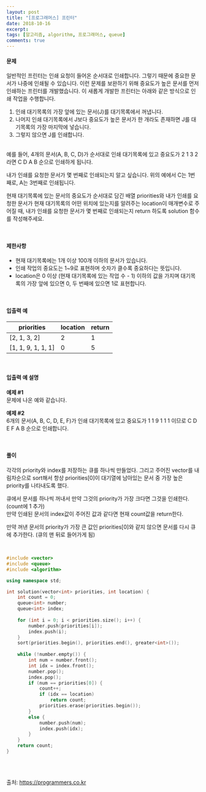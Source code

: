 ```yaml
---
layout: post
title: "[프로그래머스] 프린터"
date: 2018-10-16
excerpt:
tags: [알고리즘, algorithm, 프로그래머스, queue]
comments: true
---
```


#### 문제

일반적인 프린터는 인쇄 요청이 들어온 순서대로 인쇄합니다. 그렇기 때문에 중요한 문서가 나중에 인쇄될 수 있습니다. 이런 문제를 보완하기 위해 중요도가 높은 문서를 먼저 인쇄하는 프린터를 개발했습니다. 이 새롭게 개발한 프린터는 아래와 같은 방식으로 인쇄 작업을 수행합니다.
<br/>

1. 인쇄 대기목록의 가장 앞에 있는 문서(J)를 대기목록에서 꺼냅니다.
2. 나머지 인쇄 대기목록에서 J보다 중요도가 높은 문서가 한 개라도 존재하면 J를 대기목록의 가장 마지막에 넣습니다.
3. 그렇지 않으면 J를 인쇄합니다.
<br/>
예를 들어, 4개의 문서(A, B, C, D)가 순서대로 인쇄 대기목록에 있고 중요도가 2 1 3 2 라면 C D A B 순으로 인쇄하게 됩니다.

내가 인쇄를 요청한 문서가 몇 번째로 인쇄되는지 알고 싶습니다. 위의 예에서 C는 1번째로, A는 3번째로 인쇄됩니다.

현재 대기목록에 있는 문서의 중요도가 순서대로 담긴 배열 priorities와 내가 인쇄를 요청한 문서가 현재 대기목록의 어떤 위치에 있는지를 알려주는 location이 매개변수로 주어질 때, 내가 인쇄를 요청한 문서가 몇 번째로 인쇄되는지 return 하도록 solution 함수를 작성해주세요.

<br/>

#### 제한사항

* 현재 대기목록에는 1개 이상 100개 이하의 문서가 있습니다.
* 인쇄 작업의 중요도는 1~9로 표현하며 숫자가 클수록 중요하다는 뜻입니다.
* location은 0 이상 (현재 대기목록에 있는 작업 수 - 1) 이하의 값을 가지며 대기목록의 가장 앞에 있으면 0, 두 번째에 있으면 1로 표현합니다.

<br/>

#### 입출력 예

priorities | location | return
-----------|----------|--------
[2, 1, 3, 2] | 2 | 1
[1, 1, 9, 1, 1, 1] | 0 | 5

<br/>

#### 입출력 예 설명

**예제 #1**  
문제에 나온 예와 같습니다.

**예제 #2**  
6개의 문서(A, B, C, D, E, F)가 인쇄 대기목록에 있고 중요도가 1 1 9 1 1 1 이므로 C D E F A B 순으로 인쇄합니다.

<br/>

#### 풀이

각각의 priority와 index를 저장하는 큐를 하나씩 만들었다. 그리고 주어진 vector를 내림차순으로 sort해서 항상 priorities[0]이 대기열에 남아있는 문서 중 가장 높은 priority를 나타내도록 했다.

큐에서 문서를 하나씩 꺼내서 만약 그것의 priority가 가장 크다면 그것을 인쇄한다. (count에 1 추가)  
만약 인쇄된 문서의 index값이 주어진 값과 같다면 현재 count값을 return한다.

만약 꺼낸 문서의 priority가 가장 큰 값인 priorities[0]와 같지 않으면 문서를 다시 큐에 추가한다. (큐의 맨 뒤로 들어가게 됨)

<br/>

``` cpp
#include <vector>
#include <queue>
#include <algorithm>

using namespace std;

int solution(vector<int> priorities, int location) {
    int count = 0;
    queue<int> number;
    queue<int> index;
    
    for (int i = 0; i < priorities.size(); i++) {
        number.push(priorities[i]);
        index.push(i);
    }
    sort(priorities.begin(), priorities.end(), greater<int>());
    
    while (!number.empty()) {
        int num = number.front();
        int idx = index.front();
        number.pop();
        index.pop();
        if (num == priorities[0]) {
            count++;
            if (idx == location)
                return count;
            priorities.erase(priorities.begin());
        }
        else {
            number.push(num);
            index.push(idx);
        }
    }
    return count;
}
```

<br/>
<br/>

출처: https://programmers.co.kr
